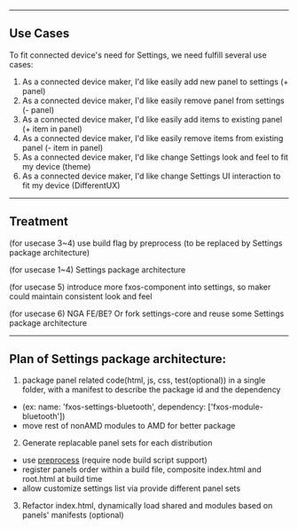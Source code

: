 ----
## Use Cases

To fit connected device's need for Settings, we need fulfill several use cases:

1. As a connected device maker, I'd like easily add new panel to settings (+ panel)
2. As a connected device maker, I'd like easily remove panel from settings (- panel)
3. As a connected device maker, I'd like easily add items to existing panel (+ item in panel)
4. As a connected device maker, I'd like easily remove items from existing panel (- item in panel)
5. As a connected device maker, I'd like change Settings look and feel to fit my device (theme)
6. As a connected device maker, I'd like change Settings UI interaction to fit my device (DifferentUX)

----
## Treatment

(for usecase 3~4) use build flag by preprocess (to be replaced by Settings package architecture)

(for usecase 1~4) Settings package architecture

(for usecase 5) introduce more fxos-component into settings, so maker could maintain consistent look and feel

(for usecase 6) NGA FE/BE? Or fork settings-core and reuse some Settings package architecture

----
## Plan of Settings package architecture:

1. package panel related code(html, js, css, test(optional)) in a single folder, with a manifest to describe the package id and the dependency
  - (ex: name: 'fxos-settings-bluetooth', dependency: ['fxos-module-bluetooth'])
  - move rest of nonAMD modules to AMD for better package

2. Generate replacable panel sets for each distribution
  - use [preprocess](https://github.com/jsoverson/preprocess) (require node build script support)
  - register panels order within a build file, composite index.html and root.html at build time
  - allow customize settings list via provide different panel sets

3. Refactor index.html, dynamically load shared and modules based on panels' manifests (optional)
